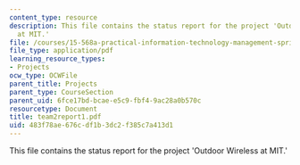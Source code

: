 ```yaml
---
content_type: resource
description: This file contains the status report for the project 'Outdoor Wireless
  at MIT.'
file: /courses/15-568a-practical-information-technology-management-spring-2005/483f78ae676cdf1b3dc2f385c7a413d1_team2report1.pdf
file_type: application/pdf
learning_resource_types:
- Projects
ocw_type: OCWFile
parent_title: Projects
parent_type: CourseSection
parent_uid: 6fce17bd-bcae-e5c9-fbf4-9ac28a0b570c
resourcetype: Document
title: team2report1.pdf
uid: 483f78ae-676c-df1b-3dc2-f385c7a413d1
---
```

This file contains the status report for the project 'Outdoor Wireless at MIT.'

